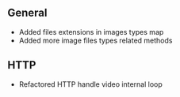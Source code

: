 ## General
- Added files extensions in images types map
- Added more image files types related methods

## HTTP
- Refactored HTTP handle video internal loop